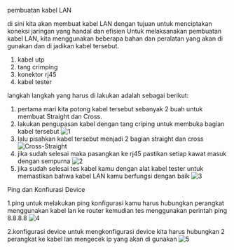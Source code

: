 pembuatan kabel LAN

di sini kita akan membuat kabel LAN dengan tujuan untuk menciptakan koneksi jaringan yang handal dan efisien
Untuk melaksanakan pembuatan kabel LAN, kita menggunakan beberapa bahan dan peralatan yang akan di gunakan dan di jadikan kabel tersebut.
1. kabel utp
2. tang crimping
3. konektor rj45
4. kabel tester

langkah langkah yang harus di lakukan adalah sebagai berikut:

1. pertama mari kita potong kabel tersebut sebanyak 2 buah untuk membuat Straight dan Cross.
2. lakukan pengupasan kabel dengan tang criping untuk membuka bagian kabel tersebut
   ![1](https://github.com/mdiazalfarizi/pembuatan-kabel-LAN-dan-konfigurasi/assets/126410884/2e72cc2c-51ba-4c12-a6f1-48841c3641d4)
3. lalu pisahkan kabel tersebut menjadi 2 bagian straight dan cross
   ![Cross-Straight](https://github.com/mdiazalfarizi/pembuatan-kabel-LAN-dan-konfigurasi/assets/126410884/3c76db41-4cf3-48d1-9a03-41f167f4febd)
4. jika sudah selesai maka pasangkan ke rj45 pastikan setiap kawat masuk dengan sempurna
   ![2](https://github.com/mdiazalfarizi/pembuatan-kabel-LAN-dan-konfigurasi/assets/126410884/88331ebc-cc4c-4ae3-bb46-cf78193a928a)
5. jika sudah selesai tes kabel kamu dengan alat kabel tester untuk memastikan bahwa kabel LAN kamu berfungsi dengan baik
   ![3](https://github.com/mdiazalfarizi/pembuatan-kabel-LAN-dan-konfigurasi/assets/126410884/eb65ae6c-41e0-455b-be11-90161ca4b5ba)


Ping dan Konfiurasi Device

1.ping
untuk melakukan ping konfigurasi kamu harus hubungkan perangkat menggunakan kabel lan ke router
kemudian tes menggunakan perintah
ping 8.8.8.8
![4](https://github.com/mdiazalfarizi/pembuatan-kabel-LAN-dan-konfigurasi/assets/126410884/fdab82dc-833b-4d74-888e-009a182eb3fb)

2.konfigurasi device
untuk mengkonfigurasi device kita harus hubungkan 2 perangkat ke kabel lan
mengecek ip yang akan di gunakan
![5](https://github.com/mdiazalfarizi/pembuatan-kabel-LAN-dan-konfigurasi/assets/126410884/2bcbe185-5321-42fb-974e-a13ddf949750)












